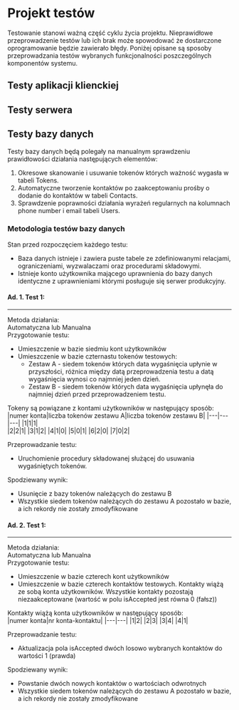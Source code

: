 # Projekt testów
Testowanie stanowi ważną część cyklu życia projektu. Nieprawidłowe przeprowadzenie testów lub ich brak może spowodować że dostarczone oprogramowanie będzie zawierało błędy. 
Poniżej opisane są sposoby przeprowadzania testów wybranych funkcjonalności poszczególnych komponentów systemu.

## Testy aplikacji klienckiej

## Testy serwera

## Testy bazy danych
Testy bazy danych będą polegały na manualnym sprawdzeniu prawidłowości działania następujących elementów:
1. Okresowe skanowanie i usuwanie tokenów których ważność wygasła w tabeli Tokens.
1. Automatyczne tworzenie kontaktów po zaakceptowaniu prośby o dodanie do kontaktów w tabeli Contacts.
1. Sprawdzenie poprawności działania wyrażeń regularnych na kolumnach phone number i email tabeli Users.
  
### Metodologia testów bazy danych
Stan przed rozpoczęciem każdego testu:  
- Baza danych istnieje i zawiera puste tabele ze zdefiniowanymi relacjami, ograniczeniami, wyzwalaczami oraz procedurami składowymi.
- Istnieje konto użytkownika mającego uprawnienia do bazy danych identyczne z uprawnieniami którymi posługuje się serwer produkcyjny.

#### Ad. 1. Test 1:  
----
Metoda działania:  
Automatyczna lub Manualna  
Przygotowanie testu:
- Umieszczenie w bazie siedmiu kont użytkowników
- Umieszczenie w bazie czternastu tokenów testowych:
  - Zestaw A - siedem tokenów których data wygaśnięcia upłynie w przyszłości, różnica między datą przeprowadzenia testu a datą wygaśnięcia wynosi co najmniej jeden dzień.
  - Zestaw B - siedem tokenów których data wygaśnięcia upłynęła do najmniej dzień przed przeprowadzeniem testu.

Tokeny są powiązane z kontami użytkowników w następujący sposób:  
|numer konta|liczba tokenów zestawu A|liczba tokenów zestawu B|
|---|---|---|
|1|1|1|  
|2|2|1|
|3|1|2|
|4|1|0|
|5|0|1|
|6|2|0|
|7|0|2|
  
Przeprowadzanie testu:  
- Uruchomienie procedury składowanej służącej do usuwania wygaśniętych tokenów.

Spodziewany wynik:
- Usunięcie z bazy tokenów należących do zestawu B
- Wszystkie siedem tokenów należących do zestawu A pozostało w bazie, a ich rekordy nie zostały zmodyfikowane

#### Ad. 2. Test 1:  
----
Metoda działania:  
Automatyczna lub Manualna  
Przygotowanie testu:
- Umieszczenie w bazie czterech kont użytkowników
- Umieszczenie w bazie czterech kontaktów testowych. Kontakty wiążą ze sobą konta użytkowników. Wszystkie kontakty pozostają niezaakceptowane (wartość w polu isAccepted jest równa 0 (fałsz))

Kontakty wiążą konta użytkowników w następujący sposób:  
|numer konta|nr konta-kontaktu|
|---|---|
|1|2|
|2|3|
|3|4|
|4|1|

  
Przeprowadzanie testu:  
- Aktualizacja pola isAccepted dwóch losowo wybranych kontaktów do wartości 1 (prawda)

Spodziewany wynik:
- Powstanie dwóch nowych kontaktów o wartościach odwrotnych 
- Wszystkie siedem tokenów należących do zestawu A pozostało w bazie, a ich rekordy nie zostały zmodyfikowane
